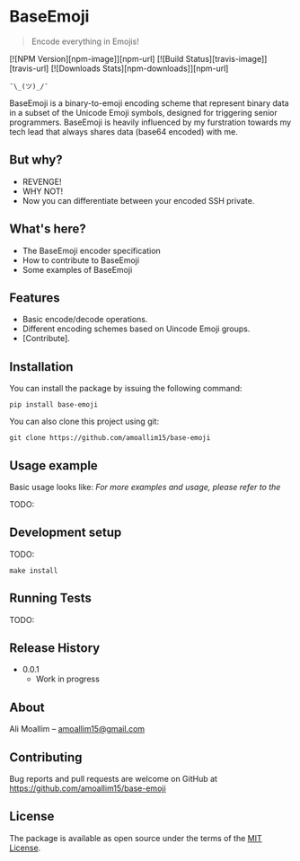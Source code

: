 # BaseEmoji
> Encode everything in Emojis! 

[![NPM Version][npm-image]][npm-url]
[![Build Status][travis-image]][travis-url]
[![Downloads Stats][npm-downloads]][npm-url]

	¯\_(ツ)_/¯

BaseEmoji is a binary-to-emoji encoding scheme that represent binary data in a subset of the Unicode Emoji symbols, designed for triggering senior programmers.
BaseEmoji is heavily influenced by my furstration towards my tech lead that always shares data (base64 encoded) with me.

## But why?
- REVENGE!
- WHY NOT!
- Now you can differentiate between your encoded SSH private. 

## What's here?
- The BaseEmoji encoder specification
- How to contribute to BaseEmoji
- Some examples of BaseEmoji

## Features
- Basic encode/decode operations.
- Different encoding schemes based on Uincode Emoji groups.
- [Contribute].

## Installation
You can install the package by issuing the following command:

`
pip install base-emoji
`

You can also clone this project using git:

`
git clone https://github.com/amoallim15/base-emoji
`

## Usage example
Basic usage looks like:
*For more examples and usage, please refer to the*

TODO: 

## Development setup
TODO:

`
make install
`

## Running Tests
TODO:

## Release History
* 0.0.1
    * Work in progress

## About
Ali Moallim – amoallim15@gmail.com

## Contributing
Bug reports and pull requests are welcome on GitHub at https://github.com/amoallim15/base-emoji

## License
The package is available as open source under the terms of the [MIT License](https://opensource.org/licenses/MIT).